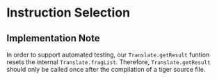 # Instruction Selection
## Implementation Note
In order to support automated testing, our `Translate.getResult` funtion resets the internal `Translate.fragList`. Therefore, `Translate.getResult` should only be called once after the compilation of a tiger source file.
